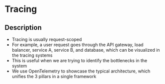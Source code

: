 # Tracing

## Description

- Tracing is usually request-scoped
- For example, a user request goes through the API gateway, load balancer, service A, service B, and database, which can be visualized in the tracing systems
- This is useful when we are trying to identify the bottlenecks in the system
- We use OpenTelemetry to showcase the typical architecture, which unifies the 3 pillars in a single framework

